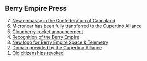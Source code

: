 ## Berry Empire Press
<ol type="1" reversed>
  <li><a href="/press/7/" target="_blank">New embassy in the Confederation of Cannaland</a></li>
  <li><a href="/press/6/" target="_blank">Micronear has been fully transferred to the Cupertino Alliance</a></li>
  <li><a href="/press/5/" target="_blank">Cloudberry rocket announcement</a></li>
  <li><a href="/press/4/" target="_blank">Recognition of the Berry Empire</a></li>
  <li><a href="/press/3/" target="_blank">New logo for Berry Empire Space & Telemetry</a></li>
  <li><a href="/press/2/" target="_blank">Domain provided by the Cupertino Alliance</a></li>
  <li><a href="/press/1/" target="_blank">Old citizenships revoked</a></li>
<ol>
